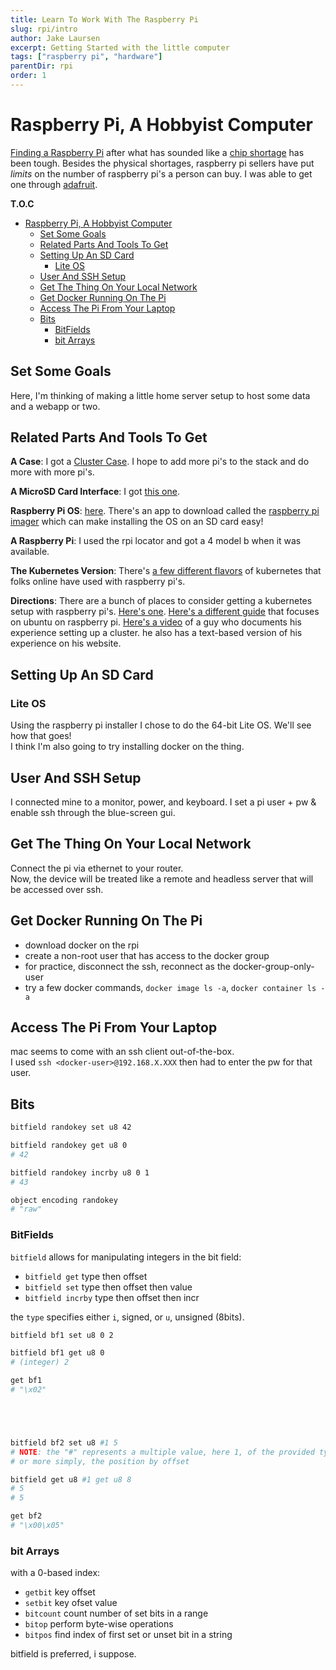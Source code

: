 ```yaml
---
title: Learn To Work With The Raspberry Pi
slug: rpi/intro
author: Jake Laursen
excerpt: Getting Started with the little computer
tags: ["raspberry pi", "hardware"]
parentDir: rpi
order: 1
---
```



# Raspberry Pi, A Hobbyist Computer
<a href="https://rpilocator.com/">Finding a Raspberry Pi</a> after what has sounded like a <a target="_blank" href="https://www.pcworld.com/article/1939160/at-last-the-raspberry-pi-shortage-is-finally-coming-to-an-end.html">chip shortage</a> has been tough. Besides the physical shortages, raspberry pi sellers have put _limits_ on the number of raspberry pi's a person can buy. I was able to get one through <a target="_blank" href="https://www.adafruit.com/">adafruit</a>.  


**T.O.C**  
- [Raspberry Pi, A Hobbyist Computer](#raspberry-pi-a-hobbyist-computer)
  - [Set Some Goals](#set-some-goals)
  - [Related Parts And Tools To Get](#related-parts-and-tools-to-get)
  - [Setting Up An SD Card](#setting-up-an-sd-card)
    - [Lite OS](#lite-os)
  - [User And SSH Setup](#user-and-ssh-setup)
  - [Get The Thing On Your Local Network](#get-the-thing-on-your-local-network)
  - [Get Docker Running On The Pi](#get-docker-running-on-the-pi)
  - [Access The Pi From Your Laptop](#access-the-pi-from-your-laptop)
  - [Bits](#bits)
    - [BitFields](#bitfields)
    - [bit Arrays](#bit-arrays)


## Set Some Goals
Here, I'm thinking of making a little home server setup to host some data and a webapp or two.   

## Related Parts And Tools To Get
**A Case**: I got a <a target="_blank" href="https://www.amazon.com/gp/product/B07MW24S61/ref=ox_sc_act_title_1?smid=AOP0CH6UTUPHT&psc=1">Cluster Case</a>. I hope to add more pi's to the stack and do more with more pi's.  

**A MicroSD Card Interface**: I got <a target="_blank" href="https://www.amazon.com/gp/product/B081VHSB2V/ref=ox_sc_act_title_2?smid=A1XZCP6KF7BWEX&psc=1">this one</a>.  

**Raspberry Pi OS**: <a target="_blank" href="https://www.raspberrypi.com/software/">here</a>. There's an app to download called the [raspberry pi imager](https://www.raspberrypi.com/software/) which can make installing the OS on an SD card easy!  

**A Raspberry Pi**: I used the rpi locator and got a 4 model b when it was available.  

**The Kubernetes Version**: There's <a target="_link" href="https://microk8s.io/compare">a few different flavors</a> of kubernetes that folks online have used with raspberry pi's.  

**Directions**: There are a bunch of places to consider getting a kubernetes setup with raspberry pi's. <a target="_blank" href="https://rpi4cluster.com/">Here's one</a>. <a target="_blank" href="https://ubuntu.com/tutorials/how-to-install-ubuntu-on-your-raspberry-pi#1-overview">Here's a different guide</a> that focuses on ubuntu on raspberry pi. <a target="_blank" href="https://www.youtube.com/watch?v=X9fSMGkjtug">Here's a video</a> of a guy who documents his experience setting up a cluster. he also has a text-based version of his experience on his website.    

## Setting Up An SD Card
### Lite OS
Using the raspberry pi installer I chose to do the 64-bit Lite OS. We'll see how that goes!  
I think I'm also going to try installing docker on the thing.  

## User And SSH Setup
I connected mine to a monitor, power, and keyboard. I set a pi user + pw & enable ssh through the blue-screen gui.  

## Get The Thing On Your Local Network
Connect the pi via ethernet to your router.  
Now, the device will be treated like a remote and headless server that will be accessed over ssh. 


## Get Docker Running On The Pi
- download docker on the rpi
- create a non-root user that has access to the docker group
- for practice, disconnect the ssh, reconnect as the docker-group-only-user
- try a few docker commands, `docker image ls -a`, `docker container ls -a`

## Access The Pi From Your Laptop
mac seems to come with an ssh client out-of-the-box.  
I used `ssh <docker-user>@192.168.X.XXX` then had to enter the pw for that user.  

## Bits
```bash
bitfield randokey set u8 42

bitfield randokey get u8 0
# 42

bitfield randokey incrby u8 0 1
# 43

object encoding randokey
# "raw"
```

### BitFields
`bitfield` allows for manipulating integers in the bit field:
- `bitfield get` type then offset
- `bitfield set` type then offset then value
- `bitfield incrby` type then offset then incr

the `type` specifies either `i`, signed, or `u`, unsigned (8bits).  

```bash
bitfield bf1 set u8 0 2

bitfield bf1 get u8 0
# (integer) 2

get bf1
# "\x02"





bitfield bf2 set u8 #1 5
# NOTE: the "#" represents a multiple value, here 1, of the provided type to calculate the bit offset
# or more simply, the position by offset

bitfield get u8 #1 get u8 8
# 5
# 5

get bf2
# "\x00\x05"
```


### bit Arrays
with a 0-based index:

- `getbit` key offset
- `setbit` key ofset value
- `bitcount` count number of set bits in a range
- `bitop` perform byte-wise operations
- `bitpos` find index of first set or unset bit in a string

bitfield is preferred, i suppose.  
